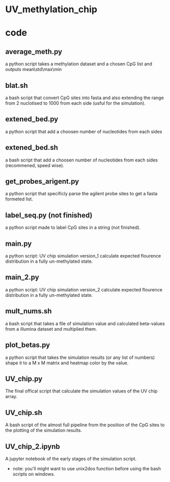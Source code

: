 # UV_methylation_chip

# code
## average_meth.py
a python script takes a methylation dataset and a chosen CpG list and outputs mean\std\max\min

## blat.sh
a bash script that convert CpG sites into fasta and also extending the range from 2 nuclotised to 1000 from each side (usful for the simulation).

## extened_bed.py 
a python script that add a choosen number of nucleotides from each sides

## extened_bed.sh
a bash script that add a choosen number of nucleotides from each sides
(recommened, speed wise).

## get_probes_arigent.py
a python script that specificly parse the agilent probe sites to get a fasta formeted list.

## label_seq.py (not finished)
a python script made to label CpG sites in a string (not finished).

## main.py 
a python script: UV chip simulation version_1
calculate expected flourence distribution in a fully un-methylated state.

## main_2.py
a python script: UV chip simulation version_2
calculate expected flourence distribution in a fully un-methylated state.

## mult_nums.sh
a bash script that takes a file of simulation value and calculated beta-values from a illumina dataset and multiplied them.

## plot_betas.py
a python script that takes the simulation results (or any list of numbers) shape it to a M x M matrix and heatmap color by the value.

## UV_chip.py
The final offical script that calculate the simulation values of the UV chip array. 

## UV_chip.sh
A bash script of the almost full pipeline from the position of the CpG sites to the plotting of the simulation results. 

## UV_chip_2.ipynb
A jupyter notebook of the early stages of the simulation script.







* note: you'll might want to use unix2dos function before using the bash scripts on windows.
